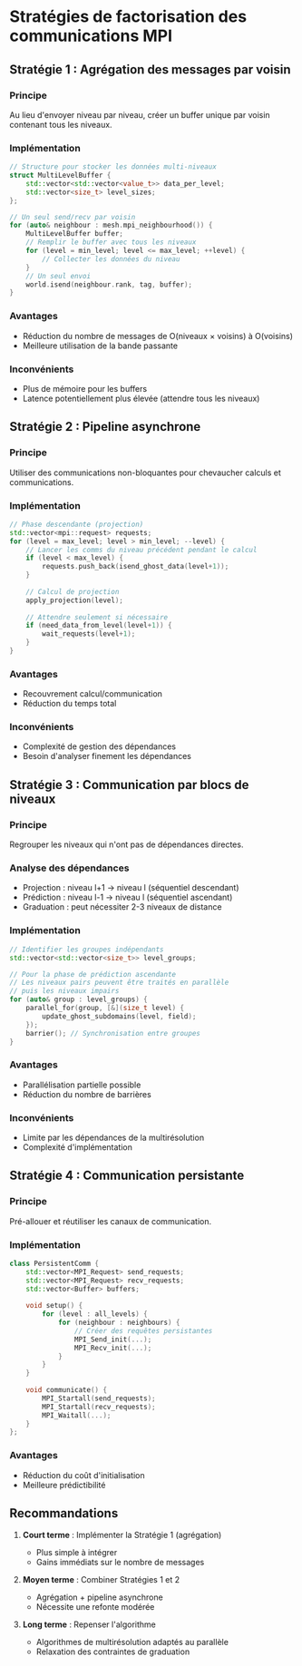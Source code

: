 # Stratégies de factorisation des communications MPI

## Stratégie 1 : Agrégation des messages par voisin

### Principe
Au lieu d'envoyer niveau par niveau, créer un buffer unique par voisin contenant tous les niveaux.

### Implémentation
```cpp
// Structure pour stocker les données multi-niveaux
struct MultiLevelBuffer {
    std::vector<std::vector<value_t>> data_per_level;
    std::vector<size_t> level_sizes;
};

// Un seul send/recv par voisin
for (auto& neighbour : mesh.mpi_neighbourhood()) {
    MultiLevelBuffer buffer;
    // Remplir le buffer avec tous les niveaux
    for (level = min_level; level <= max_level; ++level) {
        // Collecter les données du niveau
    }
    // Un seul envoi
    world.isend(neighbour.rank, tag, buffer);
}
```

### Avantages
- Réduction du nombre de messages de O(niveaux × voisins) à O(voisins)
- Meilleure utilisation de la bande passante

### Inconvénients  
- Plus de mémoire pour les buffers
- Latence potentiellement plus élevée (attendre tous les niveaux)

## Stratégie 2 : Pipeline asynchrone

### Principe
Utiliser des communications non-bloquantes pour chevaucher calculs et communications.

### Implémentation
```cpp
// Phase descendante (projection)
std::vector<mpi::request> requests;
for (level = max_level; level > min_level; --level) {
    // Lancer les comms du niveau précédent pendant le calcul
    if (level < max_level) {
        requests.push_back(isend_ghost_data(level+1));
    }
    
    // Calcul de projection
    apply_projection(level);
    
    // Attendre seulement si nécessaire
    if (need_data_from_level(level+1)) {
        wait_requests(level+1);
    }
}
```

### Avantages
- Recouvrement calcul/communication
- Réduction du temps total

### Inconvénients
- Complexité de gestion des dépendances
- Besoin d'analyser finement les dépendances

## Stratégie 3 : Communication par blocs de niveaux

### Principe  
Regrouper les niveaux qui n'ont pas de dépendances directes.

### Analyse des dépendances
- Projection : niveau l+1 → niveau l (séquentiel descendant)
- Prédiction : niveau l-1 → niveau l (séquentiel ascendant)
- Graduation : peut nécessiter 2-3 niveaux de distance

### Implémentation
```cpp
// Identifier les groupes indépendants
std::vector<std::vector<size_t>> level_groups;

// Pour la phase de prédiction ascendante
// Les niveaux pairs peuvent être traités en parallèle
// puis les niveaux impairs
for (auto& group : level_groups) {
    parallel_for(group, [&](size_t level) {
        update_ghost_subdomains(level, field);
    });
    barrier(); // Synchronisation entre groupes
}
```

### Avantages
- Parallélisation partielle possible
- Réduction du nombre de barrières

### Inconvénients
- Limite par les dépendances de la multirésolution
- Complexité d'implémentation

## Stratégie 4 : Communication persistante

### Principe
Pré-allouer et réutiliser les canaux de communication.

### Implémentation  
```cpp
class PersistentComm {
    std::vector<MPI_Request> send_requests;
    std::vector<MPI_Request> recv_requests;
    std::vector<Buffer> buffers;
    
    void setup() {
        for (level : all_levels) {
            for (neighbour : neighbours) {
                // Créer des requêtes persistantes
                MPI_Send_init(...);
                MPI_Recv_init(...);
            }
        }
    }
    
    void communicate() {
        MPI_Startall(send_requests);
        MPI_Startall(recv_requests);
        MPI_Waitall(...);
    }
};
```

### Avantages
- Réduction du coût d'initialisation
- Meilleure prédictibilité

## Recommandations

1. **Court terme** : Implémenter la Stratégie 1 (agrégation)
   - Plus simple à intégrer
   - Gains immédiats sur le nombre de messages

2. **Moyen terme** : Combiner Stratégies 1 et 2
   - Agrégation + pipeline asynchrone
   - Nécessite une refonte modérée

3. **Long terme** : Repenser l'algorithme
   - Algorithmes de multirésolution adaptés au parallèle
   - Relaxation des contraintes de graduation
